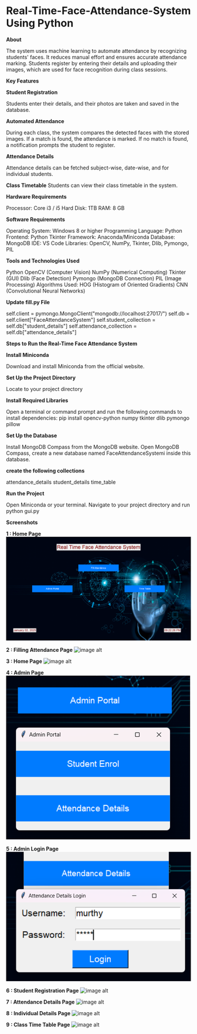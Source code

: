 # Real-Time-Face-Attendance-System Using Python

**About**

The system uses machine learning to automate attendance by recognizing students' faces. It reduces manual effort and ensures accurate attendance marking. Students register by entering their details and uploading their images, which are used for face recognition during class sessions.

**Key Features**

**Student Registration**

Students enter their details, and their photos are taken and saved in the database.

**Automated Attendance**

During each class, the system compares the detected faces with the stored images. If a match is found, the attendance is marked. If no match is found, a notification prompts the student to register.

**Attendance Details**

Attendance details can be fetched subject-wise, date-wise, and for individual students.

**Class Timetable** Students can view their class timetable in the system.

**Hardware Requirements**

Processor: Core i3 / i5
Hard Disk: 1TB
RAM: 8 GB

**Software Requirements**

Operating System: Windows 8 or higher
Programming Language: Python
Frontend: Python Tkinter
Framework: Anaconda/Miniconda
Database: MongoDB
IDE: VS Code
Libraries: OpenCV, NumPy, Tkinter, Dlib, Pymongo, PIL

**Tools and Technologies Used**

Python
OpenCV (Computer Vision)
NumPy (Numerical Computing)
Tkinter (GUI)
Dlib (Face Detection)
Pymongo (MongoDB Connection)
PIL (Image Processing)
Algorithms Used:
HOG (Histogram of Oriented Gradients)
CNN (Convolutional Neural Networks)

**Update fill.py File**

self.client = pymongo.MongoClient("mongodb://localhost:27017/")
self.db = self.client["FaceAttendanceSystem"]
self.student_collection = self.db["student_details"]
self.attendance_collection = self.db["attendance_details"]

**Steps to Run the Real-Time Face Attendance System**

**Install Miniconda**

Download and install Miniconda from the official website.

**Set Up the Project Directory**

Locate to your project directory

**Install Required Libraries**

Open a terminal or command prompt and run the following commands to install dependencies:
pip install opencv-python numpy tkinter dlib pymongo pillow

**Set Up the Database**

Install MongoDB Compass from the MongoDB website.
Open MongoDB Compass, create a new database named FaceAttendanceSystemi inside this database. 

**create the following collections**

attendance_details
student_details
time_table

**Run the Project**

Open Miniconda or your terminal.
Navigate to your project directory and run
python gui.py

**Screenshots**

**1 : Home Page**
![image alt](https://github.com/murthyns18/Real-Time-Face-Attendance-System/blob/df445b3ea032939af591e75641cad5f46a86648b/Home.png)

**2 : Filling Attendance Page**
![image alt]()

**3 : Home Page**
![image alt]()

**4 : Admin Page**
![image alt](https://github.com/murthyns18/Real-Time-Face-Attendance-System/blob/07f15047cf7425cd2757fd0b4324a5c387993bd9/Admin%20Prtal.png)

**5 : Admin Login Page**
![image alt](https://github.com/murthyns18/Real-Time-Face-Attendance-System/blob/07f15047cf7425cd2757fd0b4324a5c387993bd9/Admin%20Login.png)

**6 : Student Registration Page**
![image alt]()

**7 : Attendance Details Page**
![image alt]()

**8 : Individual Details Page**
![image alt]()


**9 : Class Time Table Page**
![image alt]()


